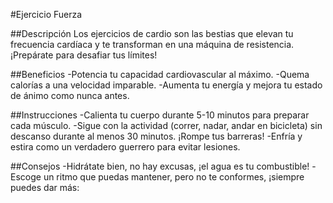 #Ejercicio Fuerza
 
##Descripción
Los ejercicios de cardio son las bestias que elevan tu frecuencia cardíaca y te transforman en una máquina de resistencia. ¡Prepárate para desafiar tus límites!
 
##Beneficios
-Potencia tu capacidad cardiovascular al máximo.
-Quema calorías a una velocidad imparable.
-Aumenta tu energía y mejora tu estado de ánimo como nunca antes.
 
##Instrucciones
-Calienta tu cuerpo durante 5-10 minutos para preparar cada músculo.
-Sigue con la actividad (correr, nadar, andar en bicicleta) sin descanso durante al menos 30 minutos. ¡Rompe tus barreras!
-Enfría y estira como un verdadero guerrero para evitar lesiones.
 
##Consejos
-Hidrátate bien, no hay excusas, ¡el agua es tu combustible!
-Escoge un ritmo que puedas mantener, pero no te conformes, ¡siempre puedes dar más:

